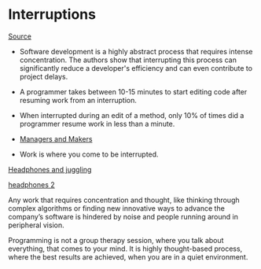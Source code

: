 # Interruptions

[Source](http://blog.ninlabs.com/2013/01/programmer-interrupted/)

* Software development is a highly abstract process that requires intense concentration. The authors show that interrupting this process can significantly reduce a developer's efficiency and can even contribute to project delays.
* A programmer takes between 10-15 minutes to start editing code after resuming work from an interruption.
* When interrupted during an edit of a method, only 10% of times did a programmer resume work in less than a minute.

* [Managers and Makers](http://www.paulgraham.com/makersschedule.html)


* Work is where you come to be interrupted.

[Headphones and juggling](https://hackernoon.com/why-do-programmers-where-headphones-5ca3a2f81266)

[headphones 2](https://www.quora.com/Why-do-programmers-wear-headphones-while-programming?share=1)

Any work that requires concentration and thought, like thinking through complex algorithms or finding new innovative ways to advance the company’s software is hindered by noise and people running around in peripheral vision.

Programming is not a group therapy session, where you talk about everything, that comes to your mind. It is highly thought-based process, where the best results are achieved, when you are in a quiet environment.
